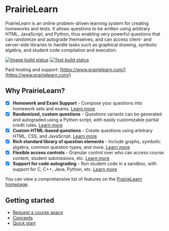 # PrairieLearn

PrairieLearn is an online problem-driven learning system for creating homeworks and tests. It allows questions to be written using arbitrary HTML, JavaScript, and Python, thus enabling very powerful questions that can randomize and autograde themselves, and can access client- and server-side libraries to handle tasks such as graphical drawing, symbolic algebra, and student code compilation and execution.

[![Image build status](https://github.com/PrairieLearn/PrairieLearn/actions/workflows/images.yml/badge.svg)](https://github.com/PrairieLearn/PrairieLearn/actions/workflows/images.yml)
[![Test build status](https://github.com/PrairieLearn/PrairieLearn/actions/workflows/test.yml/badge.svg)](https://github.com/PrairieLearn/PrairieLearn/actions/workflows/test.yml)

Paid hosting and support: [https://www.prairielearn.com/](https://www.prairielearn.com/)

## Why PrairieLearn?

- [x] **Homework and Exam Support** - Compose your questions into homework sets and exams. [Learn more](./assessment/index.md)
- [x] **Randomized, custom questions** - Questions variants can be generated and autograded using a Python script, with easily customizable partial credit rules. [Learn more](./question/index.md/#grading-student-answers)
- [x] **Custom HTML-based questions** - Create questions using arbitrary HTML, CSS, and JavaScript. [Learn more](question/index.md/#html-questionhtml)
- [x] **Rich standard library of question elements** - Include graphs, symbolic algebra, common question types, and more. [Learn more](./elements.md)
- [x] **Flexible access controls** - Granular control over who can access course content, student submissions, etc. [Learn more](./accessControl/index.md)
- [x] **Support for code autograding** - Run student code in a sandbox, with support for C, C++, Java, Python, etc. [Learn more](./externalGrading.md)

You can view a comprehensive list of features on the [PrairieLearn homepage](https://www.prairielearn.com/).

## Getting started

- [Request a course space](requestCourse/index.md)
- [Concepts](./concepts/index.md)
- [Quick start](getStarted.md)
